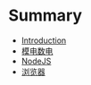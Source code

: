 # Summary

* [Introduction](README.md)
* [模电数电](lib/electronic.md)
* [NodeJS](lib/nodejs.md)
* [浏览器](lib/browser.md)

